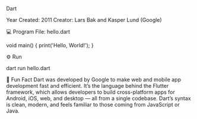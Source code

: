 Dart

Year Created: 2011
Creator: Lars Bak and Kasper Lund (Google)

💻 Program File: hello.dart

void main() {
  print('Hello, World!');
}


⚙️ Run

dart run hello.dart


🧠 Fun Fact
Dart was developed by Google to make web and mobile app development fast and efficient. It’s the language behind the Flutter framework, which allows developers to build cross-platform apps for Android, iOS, web, and desktop — all from a single codebase. Dart’s syntax is clean, modern, and feels familiar to those coming from JavaScript or Java.